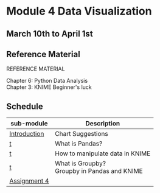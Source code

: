 # Module 4 Data Visualization 

## March 10th to April 1st 

## Reference Material

REFERENCE MATERIAL  

Chapter 6: Python Data Analysis  
Chapter 3: KNIME Beginner's luck

## Schedule


| sub-module|Description|
|---|---|
|[Introduction](https://bnorthan.github.io/inf-428-data-analytics-online/Module4/Introduction) | Chart Suggestions |
|[t](https://bnorthan.github.io/inf-428-data-analytics-online/Module4/Pandas) | What is Pandas? |
|[t](https://bnorthan.github.io/inf-428-data-analytics-online/Module4/KNIME) | How to manipulate data in KNIME |
|[t](https://bnorthan.github.io/inf-428-data-analytics-online/Module4/GroupBy) | What is Groupby?<br> Groupby in Pandas and KNIME |
|[Assignment 4](https://bnorthan.github.io/inf-428-data-analytics-online/Module4/Assignment) |  |